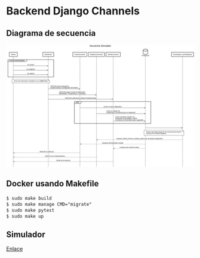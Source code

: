 # Backend Django Channels

## Diagrama de secuencia

![Screenshot](dia.png)

## Docker usando Makefile

```console
$ sudo make build
$ sudo make manage CMD="migrate"
$ sudo make pytest
$ sudo make up
```

## Simulador

[Enlace](https://github.com/luishiguera/simulador/tree/main/script)